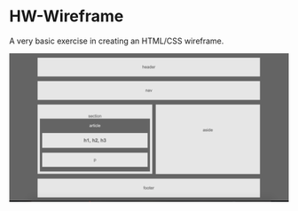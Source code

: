 # HW-Wireframe

A very basic exercise in creating an HTML/CSS wireframe.

![wireframe screenshot](/wireframe.png)
